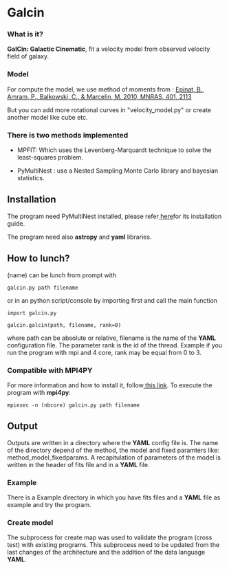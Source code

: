 # Galcin

### What is it?
**GalCin: Galactic Cinematic**, fit a velocity model from observed velocity field of galaxy. 


### Model

For compute the model, we use method of moments from :
<a href="http://adsabs.harvard.edu/abs/2010MNRAS.401.2113E">
Epinat, B., Amram, P., Balkowski, C., & Marcelin, M. 2010, MNRAS, 401, 2113</a>

But you can add more rotational curves in "velocity_model.py" or create another model like cube etc.

### There is two methods implemented

- MPFIT: Which uses the Levenberg-Marquardt technique to solve the
 least-squares problem.

- PyMultiNest : use a Nested Sampling Monte Carlo library and bayesian statistics.

## Installation

The program need PyMultiNest installed, please refer<a href="https://johannesbuchner.github.io/PyMultiNest/"> here</a>for 
its installation guide.

The program need also **astropy** and **yaml** libraries.

## How to lunch?
(name) can be lunch from prompt with
```
galcin.py path filename
```
or in an python script/console by importing first and call the main function
```
import galcin.py
    
galcin.galcin(path, filename, rank=0)
```

where path can be absolute or relative, filename is the name of the **YAML** configuration file. The parameter rank is the id of the thread.
Example if you run the program with mpi and 4 core, rank may be equal from 0 to 3.

### Compatible with MPI4PY

For more information and how to install it, follow<a href="http://pythonhosted.org/mpi4py/"> this link<a/>.
To execute the program with **mpi4py**:
```
mpiexec -n (nbcore) galcin.py path filename
```
## Output

Outputs are written in a directory where the **YAML** config file is. The name of the directory depend of the method, the model and fixed paramters like: 
method_model_fixedparams. A recapitulation of parameters of the model is written in the header of fits file and in a **YAML** file. 

### Example
There is a Example directory in which you have fits files and a **YAML** file as example and try the program.

### Create model

The subprocess for create map was used to validate the program (cross test) with existing programs.
This subprocess need to be updated from the last changes of the architecture and the addition of the data language **YAML**.
